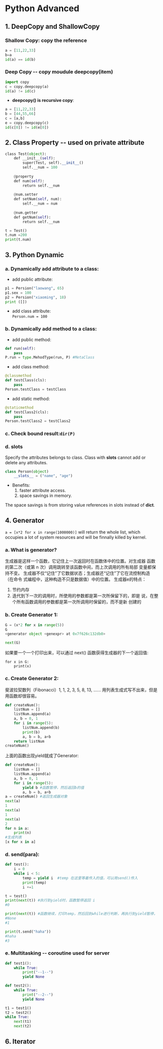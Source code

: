 # Python Advanced

## 1. DeepCopy and ShallowCopy
### Shallow Copy: copy the reference
```python
a = [11,22,33]
b=a
id(a) == id(b)
```
### Deep Copy -- copy moudule deepcopy(item)
```python
import copy
c = copy.deepcopy(a)
id(a) != id(c)
```
+ **deepcopy() is recursive copy**:
```python
a = [11,22,33]
b = [44,55,66]
c = [a,b]
e = copy.deepcopy(c)
id(c[0]) != id(e[0])
```

## 2. Class Property -- used on private attribute
```python
class Test(object):
    def __init__(self):
        super(Test, self).__init__()
        self.__num = 100
 
    @property
    def num(self):
        return self.__num
 
    @num.setter
    def setNum(self, num):
        self.__num = num
 
    @num.getter
    def getNum(self):
        return self.__num

t = Test()
t.num =200
print(t.num)
```

## 3. Python Dynamic
### a. Dynamically add attribute to a class:
+ add public attribute:
```python
p1 = Persion("laowang", 65)
p1.sex = 100
p2 = Persion("xiaoming", 18)
print ([])
```
+ add class attribute:  
`Person.num = 100`

### b. Dynamically add method to a class:
+ add public method:
```python
def run(self):
	pass
P.run = type.MehodType(run, P) #MetaClass 
```
+ add class method:
```python
@classmethod
def testClass(cls):
	pass
Person.testClass = testClass
```
+ add static method:
```python
@staticmethod
def testClass2(cls):
	pass
Person.testClass2 = testClass2
```

### c. Check bound result:`dir(P)`
### d. __slots__ 
Specify the attributes belongs to class. Class with __slots__ cannot add or delete any attributes.
```python
class Person(object)
	__slots__ = ("name", "age")
```
+ Benefits:
    1. faster attribute access.
    2. space savings in memory.

The space savings is from storing value references in slots instead of __dict__.

## 4. Generator
`a = [x*2 for x in range(1000000)]` will return the whole list, which occupies a lot of system resources and will be finnally killed  by kernel.

### a. What is generator?
⽣成器是这样⼀个函数，它记住上⼀次返回时在函数体中的位置。对⽣成器
函数的第⼆次（或第 n 次）调⽤跳转⾄该函数中间，⽽上次调⽤的所有局部
变量都保持不变。
⽣成器不仅“记住”了它数据状态；⽣成器还“记住”了它在流控制构造（在命令
式编程中，这种构造不只是数据值）中的位置。
⽣成器e的特点：
1. 节约内存
2. 迭代到下⼀次的调⽤时，所使⽤的参数都是第⼀次所保留下的，即是
说，在整个所有函数调⽤的参数都是第⼀次所调⽤时保留的，⽽不是新
创建的

### b. Create Generator 1:
```python
G = (x*2 for x in range(5))
G
<generator object <genexpr> at 0x7f626c132db0>

next(G)
```
如果要⼀个⼀个打印出来，可以通过 next() 函数获得⽣成器的下⼀个返回值:
```
for x in G:
	print(x)
```

### c. Create Generator 2:
斐波拉契数列（Fibonacci）1, 1, 2, 3, 5, 8, 13, ......
用列表生成式写不出来，但是用函数却很容易。
```python
def createNum():
	listNum = []
	listNum.append(a)
	a, b = 0, 1
	for i in range(5):
		listNum.append(b)
		print(b)
		a, b = b, a+b
	return listNum
createNum()
```
上面的函数出现yield就成了Generator:
```python
def createNum():
	listNum = []
	listNum.append(a)
	a, b = 0, 1
	for i in range(5):
		yield b #函数暂停，然后返回b的值
		a, b = b, a+b
a = createNum() #返回生成器对象
next(a)
1
next(a)
1
next(a)
2
for n in a:
	print(n)
#生成列表
[x for x in a]
```

### d. send(para):
```python
def test():
    i = 0
    while i < 5:
        temp = yield i  #temp 在这里等着传入的值，可以用send()传入
        print(temp)
        i +=1

t = test()
print(next(t)) #执行到yield时，函数暂停返回 i
#0

print(next(t)) #函数继续，打印temp，然后回到while进行判断，再执行到yield暂停， 返回 i
#None
#1

print(t.send("haha"))
#haha
#3
```

### e. Multitasking -- coroutine used for server
```python
def test1():
	while True:
		print("--1--")
		yield None

def test2():
	while True:
		print("--2--")
		yield None

t1 = test1()
t2 = test2()
while True:
	next(t1)
	next(t2)
```

## 6. Iterator